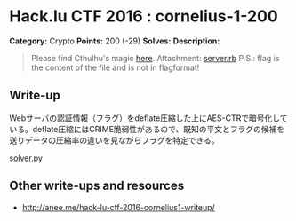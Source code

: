 # Hack.lu CTF 2016 : cornelius-1-200

**Category:** Crypto
**Points:** 200 (-29)
**Solves:**
**Description:**

> Please find Cthulhu's magic [here](https://cthulhu.fluxfingers.net:1505/).
> Attachment: [server.rb](server.rb)
> P.S.: flag is the content of the file and is not in flagformat!

## Write-up

Webサーバの認証情報（フラグ）をdeflate圧縮した上にAES-CTRで暗号化している。deflate圧縮にはCRIME脆弱性があるので、既知の平文とフラグの候補を送りデータの圧縮率の違いを見ながらフラグを特定できる。

[solver.py](solver.py)

## Other write-ups and resources

* http://anee.me/hack-lu-ctf-2016-cornelius1-writeup/
